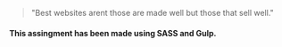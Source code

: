 > "Best websites arent those are made well but those that sell well."
#### This assingment has been made using SASS and Gulp.

